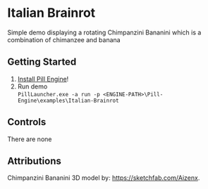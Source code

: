 # Italian Brainrot
Simple demo displaying a rotating Chimpanzini Bananini which is a combination of chimanzee and banana  

## Getting Started
1. [Install Pill Engine](https://github.com/MattSzymonski/Pill-Engine#getting-started "Install Pill Engine")!
2. Run demo  
`PillLauncher.exe -a run -p <ENGINE-PATH>\Pill-Engine\examples\Italian-Brainrot`

## Controls
There are none

## Attributions
Chimpanzini Bananini 3D model by: https://sketchfab.com/Aizenx.